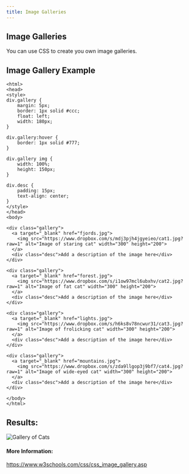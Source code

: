 ```yaml
---
title: Image Galleries
---
```

## Image Galleries
You can use CSS to create you own image galleries.

## Image Gallery Example
```
<html>
<head>
<style>
div.gallery {
    margin: 5px;
    border: 1px solid #ccc;
    float: left;
    width: 180px;
}

div.gallery:hover {
    border: 1px solid #777;
}

div.gallery img {
    width: 100%;
    height: 150px;
}

div.desc {
    padding: 15px;
    text-align: center;
}
</style>
</head>
<body>

<div class="gallery">
  <a target="_blank" href="fjords.jpg">
    <img src="https://www.dropbox.com/s/mdj3pjh4jgyeieo/cat1.jpg?raw=1" alt="Image of staring cat" width="300" height="200">
  </a>
  <div class="desc">Add a description of the image here</div>
</div>

<div class="gallery">
  <a target="_blank" href="forest.jpg">
    <img src="https://www.dropbox.com/s/i1ow97mcl6ubxhv/cat2.jpg?raw=1" alt="Image of fat cat" width="300" height="200">
  </a>
  <div class="desc">Add a description of the image here</div>
</div>

<div class="gallery">
  <a target="_blank" href="lights.jpg">
    <img src="https://www.dropbox.com/s/h6ks8v78ncwur31/cat3.jpg?raw=1" alt="Image of frolicking cat" width="300" height="200">
  </a>
  <div class="desc">Add a description of the image here</div>
</div>

<div class="gallery">
  <a target="_blank" href="mountains.jpg">
    <img src="https://www.dropbox.com/s/zda9llgop3j9bf7/cat4.jpg?raw=1" alt="Image of wide-eyed cat" width="300" height="200">
  </a>
  <div class="desc">Add a description of the image here</div>
</div>

</body>
</html>
```
## Results:
![Gallery of Cats](https://www.dropbox.com/s/vke4gp96aiz6qtv/gallery.PNG?raw=1)
#### More Information:
<!-- Please add any articles you think might be helpful to read before writing the article -->
https://www.w3schools.com/css/css_image_gallery.asp

